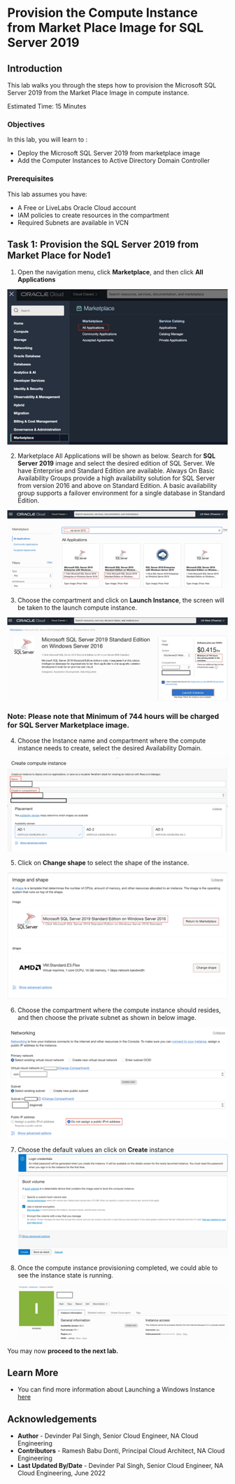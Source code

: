 # Provision the Compute Instance from Market Place Image for SQL Server 2019

## Introduction

This lab walks you through the steps how to provision the Microsoft SQL Server 2019 from the Market Place Image in compute instance.


Estimated Time:  15 Minutes


### Objectives
In this lab, you will learn to :
* Deploy the Microsoft SQL Server 2019 from marketplace image
* Add the Computer Instances to Active Directory Domain Controller

### Prerequisites  

This lab assumes you have:
- A Free or LiveLabs Oracle Cloud account
- IAM policies to create resources in the compartment
- Required Subnets are available in VCN

##  Task 1: Provision the SQL Server 2019 from Market Place for Node1

1. Open the navigation menu, click **Marketplace**, and then click **All Applications**

  ![](./images/compute-instance.png " ")

2. Marketplace All Applications will be shown as below. Search for **SQL Server 2019** image and select the desired edition of SQL Server. We have Enterprise and Standard Edition are available.  Always On Basic Availability Groups provide a high availability solution for SQL Server from version 2016 and above on Standard Edition. A basic availability group supports a failover environment for a single database in Standard Edition.  

  ![](./images/compute-instance-marketplace.png " ")


3. Choose the compartment and click on **Launch Instance**, the screen will be taken to the launch compute instance.

  ![](./images/compute-instance-compartment.png " ")

### Note: Please note that Minimum of 744 hours will be charged for SQL Server Marketplace image.

4. Choose the Instance name and compartment where the compute instance needs to create, select the desired Availability Domain.

  ![](./images/compute-instance-create.png " ")

5. Click on **Change shape** to select the shape of the instance.

  ![](./images/compute-instance-shape.png " ")

6. Choose the compartment where the compute instance should resides, and then choose the private subnet as shown in below image.

  ![](./images/compute-instance-compart.png " ")

7. Choose the default values an click on **Create** instance
  ![](./images/compute-instance-default.png " ")

8. Once the compute instance provisioning completed, we could able to see the instance state is running.

    ![](./images/compute-instance-running.png " ")

  You may now **proceed to the next lab.**
## Learn More
- You can find more information about Launching a Windows Instance [here](https://docs.oracle.com/en-us/iaas/Content/GSG/Tasks/launchinginstanceWindows.htm)


## Acknowledgements
* **Author** - Devinder Pal Singh, Senior Cloud Engineer, NA Cloud Engineering
* **Contributors** -  Ramesh Babu Donti, Principal Cloud Architect, NA Cloud Engineering
* **Last Updated By/Date** - Devinder Pal Singh, Senior Cloud Engineer, NA Cloud Engineering, June 2022
